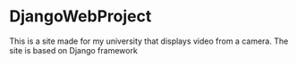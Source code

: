 # DjangoWebProject
This is a site made for my university that displays video from a camera. The site is based on Django framework
